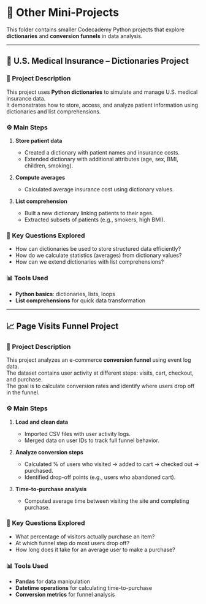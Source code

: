 # 📂 Other Mini-Projects

This folder contains smaller Codecademy Python projects that explore **dictionaries** and **conversion funnels** in data analysis.

---

## 🏥 U.S. Medical Insurance – Dictionaries Project

### 📌 Project Description
This project uses **Python dictionaries** to simulate and manage U.S. medical insurance data.  
It demonstrates how to store, access, and analyze patient information using dictionaries and list comprehensions.

### ⚙️ Main Steps
1. **Store patient data**  
   - Created a dictionary with patient names and insurance costs.  
   - Extended dictionary with additional attributes (age, sex, BMI, children, smoking).  

2. **Compute averages**  
   - Calculated average insurance cost using dictionary values.  

3. **List comprehension**  
   - Built a new dictionary linking patients to their ages.  
   - Extracted subsets of patients (e.g., smokers, high BMI).  

### 🔑 Key Questions Explored
- How can dictionaries be used to store structured data efficiently?  
- How do we calculate statistics (averages) from dictionary values?  
- How can we extend dictionaries with list comprehensions?  

### 📊 Tools Used
- **Python basics**: dictionaries, lists, loops  
- **List comprehensions** for quick data transformation  

---

## 📈 Page Visits Funnel Project

### 📌 Project Description
This project analyzes an e-commerce **conversion funnel** using event log data.  
The dataset contains user activity at different steps: visits, cart, checkout, and purchase.  
The goal is to calculate conversion rates and identify where users drop off in the funnel.

### ⚙️ Main Steps
1. **Load and clean data**  
   - Imported CSV files with user activity logs.  
   - Merged data on user IDs to track full funnel behavior.  

2. **Analyze conversion steps**  
   - Calculated % of users who visited → added to cart → checked out → purchased.  
   - Identified drop-off points (e.g., users who abandoned cart).  

3. **Time-to-purchase analysis**  
   - Computed average time between visiting the site and completing purchase.  

### 🔑 Key Questions Explored
- What percentage of visitors actually purchase an item?  
- At which funnel step do most users drop off?  
- How long does it take for an average user to make a purchase?  

### 📊 Tools Used
- **Pandas** for data manipulation  
- **Datetime operations** for calculating time-to-purchase  
- **Conversion metrics** for funnel analysis  
